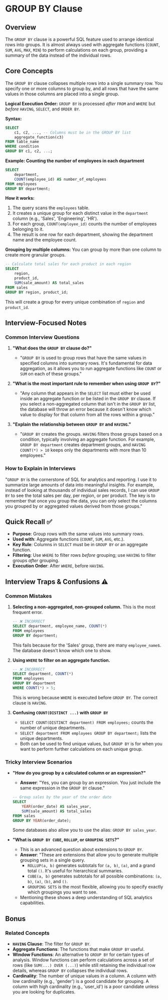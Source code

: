 # GROUP BY Clause

## Overview
The `GROUP BY` clause is a powerful SQL feature used to arrange identical rows into groups. It is almost always used with aggregate functions (`COUNT`, `SUM`, `AVG`, `MAX`, `MIN`) to perform calculations on each group, providing a summary of the data instead of the individual rows.

## Core Concepts

The `GROUP BY` clause collapses multiple rows into a single summary row. You specify one or more columns to group by, and all rows that have the same values in those columns are placed into a single group.

**Logical Execution Order:**
`GROUP BY` is processed *after* `FROM` and `WHERE` but *before* `HAVING`, `SELECT`, and `ORDER BY`.

**Syntax:**
```sql
SELECT
    c1, c2, ..., -- Columns must be in the GROUP BY list
    aggregate_function(c3)
FROM table_name
WHERE condition
GROUP BY c1, c2, ...;
```

**Example: Counting the number of employees in each department**
```sql
SELECT
    department,
    COUNT(employee_id) AS number_of_employees
FROM employees
GROUP BY department;
```
**How it works:**
1.  The query scans the `employees` table.
2.  It creates a unique group for each distinct value in the `department` column (e.g., 'Sales', 'Engineering', 'HR').
3.  For each group, `COUNT(employee_id)` counts the number of employees belonging to it.
4.  The result is one row for each department, showing the department name and the employee count.

**Grouping by multiple columns:**
You can group by more than one column to create more granular groups.
```sql
-- Calculate total sales for each product in each region
SELECT
    region,
    product_id,
    SUM(sale_amount) AS total_sales
FROM sales
GROUP BY region, product_id;
```
This will create a group for every unique combination of `region` and `product_id`.

## Interview-Focused Notes

### Common Interview Questions

1.  **"What does the `GROUP BY` clause do?"**
    -   "`GROUP BY` is used to group rows that have the same values in specified columns into summary rows. It's fundamental for data aggregation, as it allows you to run aggregate functions like `COUNT` or `SUM` on each of these groups."

2.  **"What is the most important rule to remember when using `GROUP BY`?"**
    -   "Any column that appears in the `SELECT` list must either be used inside an aggregate function or be listed in the `GROUP BY` clause. If you select a non-aggregated column that isn't in the `GROUP BY` list, the database will throw an error because it doesn't know which value to display for that column from all the rows within a group."

3.  **"Explain the relationship between `GROUP BY` and `HAVING`."**
    -   "`GROUP BY` creates the groups. `HAVING` filters those groups based on a condition, typically involving an aggregate function. For example, `GROUP BY department` creates department groups, and `HAVING COUNT(*) > 10` keeps only the departments with more than 10 employees."

### How to Explain in Interviews
"`GROUP BY` is the cornerstone of SQL for analytics and reporting. I use it to summarize large amounts of data into meaningful insights. For example, instead of looking at thousands of individual sales records, I can use `GROUP BY` to see the total sales per day, per region, or per product. The key is to remember that once you group the data, you can only select the columns you grouped by or aggregated values derived from those groups."

## Quick Recall ✅

-   **Purpose**: Group rows with the same values into summary rows.
-   **Used with**: Aggregate functions (`COUNT`, `SUM`, `AVG`, etc.).
-   **Key Rule**: Columns in `SELECT` must be in `GROUP BY` or an aggregate function.
-   **Filtering**: Use `WHERE` to filter rows *before* grouping; use `HAVING` to filter groups *after* grouping.
-   **Execution Order**: After `WHERE`, before `HAVING`.

## Interview Traps & Confusions ⚠️

### Common Mistakes

1.  **Selecting a non-aggregated, non-grouped column.** This is the most frequent error.
    ```sql
    -- ❌ INCORRECT
    SELECT department, employee_name, COUNT(*)
    FROM employees
    GROUP BY department;
    ```
    This fails because for the 'Sales' group, there are many `employee_name`s. The database doesn't know which one to show.

2.  **Using `WHERE` to filter on an aggregate function.**
    ```sql
    -- ❌ INCORRECT
    SELECT department, COUNT(*)
    FROM employees
    GROUP BY department
    WHERE COUNT(*) > 5;
    ```
    This is wrong because `WHERE` is executed before `GROUP BY`. The correct clause is `HAVING`.

3.  **Confusing `COUNT(DISTINCT ...)` with `GROUP BY`**
    -   `SELECT COUNT(DISTINCT department) FROM employees;` counts the number of unique departments.
    -   `SELECT department FROM employees GROUP BY department;` lists the unique departments.
    -   Both can be used to find unique values, but `GROUP BY` is for when you want to perform further calculations on each unique group.

### Tricky Interview Scenarios

-   **"How do you group by a calculated column or an expression?"**
    -   **Answer**: "Yes, you can group by an expression. You just include the same expression in the `GROUP BY` clause."
    ```sql
    -- Group sales by the year of the order date
    SELECT
        YEAR(order_date) AS sales_year,
        SUM(sale_amount) AS total_sales
    FROM sales
    GROUP BY YEAR(order_date);
    ```
    Some databases also allow you to use the alias: `GROUP BY sales_year`.

-   **"What is `GROUP BY CUBE`, `ROLLUP`, or `GROUPING SETS`?"**
    -   This is an advanced question about extensions to `GROUP BY`.
    -   **Answer**: "These are extensions that allow you to generate multiple grouping sets in a single query.
        -   `ROLLUP(a, b)` generates subtotals for `(a, b)`, `(a)`, and a grand total `()`. It's useful for hierarchical summaries.
        -   `CUBE(a, b)` generates subtotals for all possible combinations: `(a, b)`, `(a)`, `(b)`, and `()`.
        -   `GROUPING SETS` is the most flexible, allowing you to specify exactly which groupings you want to see.
    -   Mentioning these shows a deep understanding of SQL analytics capabilities.

## Bonus

### Related Concepts
-   **`HAVING` Clause**: The filter for `GROUP BY`.
-   **Aggregate Functions**: The functions that make `GROUP BY` useful.
-   **Window Functions**: An alternative to `GROUP BY` for certain types of analysis. Window functions can perform calculations across a set of rows (like `SUM(...) OVER (...)`) while still retaining the individual row details, whereas `GROUP BY` collapses the individual rows.
-   **Cardinality**: The number of unique values in a column. A column with low cardinality (e.g., 'gender') is a good candidate for grouping. A column with high cardinality (e.g., 'user_id') is a poor candidate unless you are looking for duplicates.
